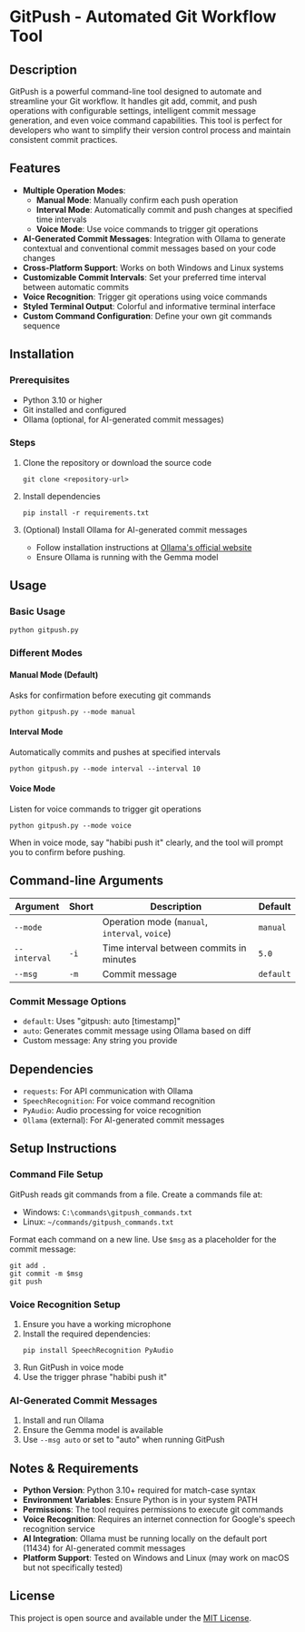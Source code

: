 # GitPush - Automated Git Workflow Tool

## Description
GitPush is a powerful command-line tool designed to automate and streamline your Git workflow. It handles git add, commit, and push operations with configurable settings, intelligent commit message generation, and even voice command capabilities. This tool is perfect for developers who want to simplify their version control process and maintain consistent commit practices.

## Features
- **Multiple Operation Modes**:
  - **Manual Mode**: Manually confirm each push operation
  - **Interval Mode**: Automatically commit and push changes at specified time intervals
  - **Voice Mode**: Use voice commands to trigger git operations
- **AI-Generated Commit Messages**: Integration with Ollama to generate contextual and conventional commit messages based on your code changes
- **Cross-Platform Support**: Works on both Windows and Linux systems
- **Customizable Commit Intervals**: Set your preferred time interval between automatic commits
- **Voice Recognition**: Trigger git operations using voice commands
- **Styled Terminal Output**: Colorful and informative terminal interface
- **Custom Command Configuration**: Define your own git commands sequence

## Installation

### Prerequisites
- Python 3.10 or higher
- Git installed and configured
- Ollama (optional, for AI-generated commit messages)

### Steps
1. Clone the repository or download the source code
   ```
   git clone <repository-url>
   ```

2. Install dependencies
   ```
   pip install -r requirements.txt
   ```

3. (Optional) Install Ollama for AI-generated commit messages
   - Follow installation instructions at [Ollama's official website](https://ollama.ai/)
   - Ensure Ollama is running with the Gemma model

## Usage

### Basic Usage
```
python gitpush.py
```

### Different Modes

#### Manual Mode (Default)
Asks for confirmation before executing git commands
```
python gitpush.py --mode manual
```

#### Interval Mode
Automatically commits and pushes at specified intervals
```
python gitpush.py --mode interval --interval 10
```

#### Voice Mode
Listen for voice commands to trigger git operations
```
python gitpush.py --mode voice
```
When in voice mode, say "habibi push it" clearly, and the tool will prompt you to confirm before pushing.

## Command-line Arguments

| Argument | Short | Description | Default |
|----------|-------|-------------|---------|
| `--mode` | | Operation mode (`manual`, `interval`, `voice`) | `manual` |
| `--interval` | `-i` | Time interval between commits in minutes | `5.0` |
| `--msg` | `-m` | Commit message | `default` |

### Commit Message Options
- `default`: Uses "gitpush: auto [timestamp]"
- `auto`: Generates commit message using Ollama based on diff
- Custom message: Any string you provide

## Dependencies
- `requests`: For API communication with Ollama
- `SpeechRecognition`: For voice command recognition
- `PyAudio`: Audio processing for voice recognition
- `Ollama` (external): For AI-generated commit messages

## Setup Instructions

### Command File Setup
GitPush reads git commands from a file. Create a commands file at:
- Windows: `C:\commands\gitpush_commands.txt`
- Linux: `~/commands/gitpush_commands.txt`

Format each command on a new line. Use `$msg` as a placeholder for the commit message:
```
git add .
git commit -m $msg
git push
```

### Voice Recognition Setup
1. Ensure you have a working microphone
2. Install the required dependencies:
   ```
   pip install SpeechRecognition PyAudio
   ```
3. Run GitPush in voice mode
4. Use the trigger phrase "habibi push it"

### AI-Generated Commit Messages
1. Install and run Ollama
2. Ensure the Gemma model is available
3. Use `--msg auto` or set to "auto" when running GitPush

## Notes & Requirements

- **Python Version**: Python 3.10+ required for match-case syntax
- **Environment Variables**: Ensure Python is in your system PATH
- **Permissions**: The tool requires permissions to execute git commands
- **Voice Recognition**: Requires an internet connection for Google's speech recognition service
- **AI Integration**: Ollama must be running locally on the default port (11434) for AI-generated commit messages
- **Platform Support**: Tested on Windows and Linux (may work on macOS but not specifically tested)

## License
This project is open source and available under the [MIT License](LICENSE).

